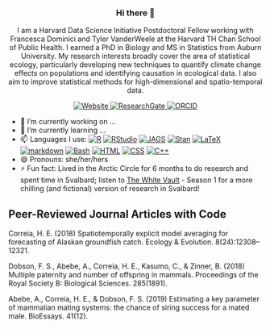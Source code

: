 <h3 align='center'>  Hi there 👋 </h3>

<p align='center'>
    I am a Harvard Data Science Initiative Postdoctoral Fellow working with Francesca Dominici and Tyler VanderWeele at the Harvard TH Chan School of Public Health. I earned a PhD in Biology and MS in Statistics from Auburn University.
    My research interests broadly cover the area of statistical ecology, particularly developing new techniques to quantify climate change effects on populations and identifying causation in ecological data. I also aim to improve statistical methods for high-dimensional and spatio-temporal data.
</p> 

<!--
**hannahcorreia/hannahcorreia** is a ✨ _special_ ✨ repository because its `README.md` (this file) appears on your GitHub profile.

Here are some ideas to get you started:

- 🔭 I’m currently working on ...
- 🌱 I’m currently learning ...
- 👯 I’m looking to collaborate on ...
- 🤔 I’m looking for help with ...
- 💬 Ask me about ...
- 📫 How to reach me: ...
- 😄 Pronouns: ...
- ⚡ Fun fact: ...
-->

<p align='center'>
    <!--<a href="https://scholar.google.com/citations?user=kembVusAAAAJ&hl=en"><img src="http://img.shields.io/badge/-Google Scholar-2088FF?style=flat&logo=google-scholar&logoColor=ffffff" alt="GoogleScholar">
    </a>-->
    <a href="https://hannahcorreia.github.io/"><img src="https://img.shields.io/website?labelColor=2088FF&down_color=red&down_message=down&label=hannahcorreia.github.io&logo=Website&logoColor=2088FF&up_color=green&up_message=up&url=https%3A%2F%2Fhannahcorreia.github.io" alt="Website">
    </a>
    <a href="http://researchgate.net/profile/Hannah-Correia"><img src="http://img.shields.io/badge/-ResearchGate-2088FF?style=flat&logo=researchgate&logoColor=ffffff" alt="ResearchGate">
    </a>
    <a href="https://orcid.org/0000-0003-3476-3674"><img src="http://img.shields.io/badge/-ORCID-2088FF?style=flat&logo=ORCID&logoColor=ffffff" alt="ORCID">
    </a>
</p>

- 🔭 I’m currently working on ...
- 🌱 I’m currently learning ...
- 📫 Languages I use: [![R](http://img.shields.io/badge/-R-2088FF?style=flat&logo=R&logoColor=ffffff)](https://www.r-project.org/) [![RStudio](http://img.shields.io/badge/-RStudio-2088FF?style=flat&logo=RStudio&logoColor=ffffff)](https://rstudio.com/) [![JAGS](http://img.shields.io/badge/-JAGS-2088FF?style=flat)](http://mcmc-jags.sourceforge.net/) [![Stan](http://img.shields.io/badge/-Stan-2088FF?style=flat)](https://mc-stan.org/) [![LaTeX](http://img.shields.io/badge/-LaTeX-2088FF?style=flat&logo=latex&logoColor=ffffff)](https://www.latex-project.org/) [![markdown](http://img.shields.io/badge/-markdown-2088FF?style=flat&logo=markdown&logoColor=ffffff)](https://www.markdownguide.org/) [![Bash](http://img.shields.io/badge/-Bash-2088FF?style=flat&logo=gnu-bash&logoColor=ffffff)](https://www.gnu.org/software/bash/) [![HTML](http://img.shields.io/badge/-HTML-2088FF?style=flat)](https://developer.mozilla.org/en-US/docs/Web/HTML) [![CSS](http://img.shields.io/badge/-CSS-2088FF?style=flat)](https://developer.mozilla.org/en-US/docs/Web/CSS) [![C++](http://img.shields.io/badge/-C++-2088FF?style=flat)](https://www.cplusplus.com/)
- 😄 Pronouns: she/her/hers
- ⚡ Fun fact: Lived in the Arctic Circle for 6 months to do research and spent time in Svalbard; listen to [The White Vault](https://thewhitevault.com/) - Season 1 for a more chilling (and fictional) version of research in Svalbard!

## Peer-Reviewed Journal Articles with Code

Correia, H. E. (2018) Spatiotemporally explicit model averaging for forecasting of Alaskan groundfish catch. Ecology & Evolution. 8(24):12308–12321.

Dobson, F. S., Abebe, A., Correia, H. E., Kasumo, C., & Zinner, B. (2018) Multiple paternity and number of offspring in mammals. Proceedings of the Royal Society B: Biological Sciences. 285(1891).

Abebe, A., Correia, H. E., & Dobson, F. S. (2019) Estimating a key parameter of mammalian mating systems: the chance of siring success for a mated male. BioEssays. 41(12).
